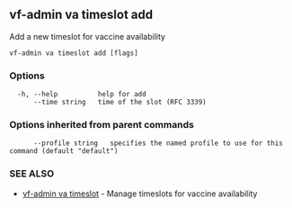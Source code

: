 ## vf-admin va timeslot add

Add a new timeslot for vaccine availability

```
vf-admin va timeslot add [flags]
```

### Options

```
  -h, --help          help for add
      --time string   time of the slot (RFC 3339)
```

### Options inherited from parent commands

```
      --profile string   specifies the named profile to use for this command (default "default")
```

### SEE ALSO

* [vf-admin va timeslot](vf-admin_va_timeslot.md)	 - Manage timeslots for vaccine availability

